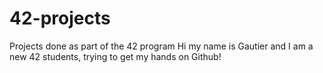 # 42-projects
Projects done as part of the 42 program
Hi my name is Gautier and I am a new 42 students, trying to get my hands on Github!
